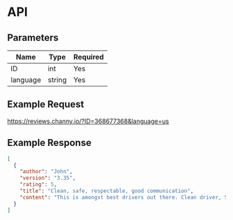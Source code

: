 # API
    
## Parameters
Name     | Type   | Required
----     | ----   | ----
ID       | int    | Yes
language | string | Yes
    
## Example Request
https://reviews.channy.io/?ID=368677368&language=us

## Example Response
```json
[
  {
    "author": "John",
    "version": "3.35",
    "rating": 5,
    "title": "Clean, safe, respectable, good communication",
    "content": "This is amongst best drivers out there. Clean driver, Safe and respectful. I recommend him"
  }
]
```
